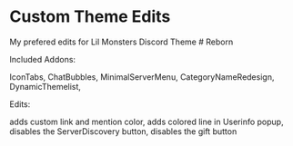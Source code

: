 # Custom Theme Edits

My prefered edits for Lil Monsters Discord Theme # Reborn


Included Addons:

IconTabs,
ChatBubbles,
MinimalServerMenu,
CategoryNameRedesign,
DynamicThemelist,


Edits:

adds custom link and mention color,
adds colored line in Userinfo popup,
disables the ServerDiscovery button,
disables the gift button
